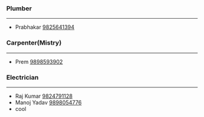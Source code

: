 ### Plumber
----
- Prabhakar [9825641394](tel:9825641394)

### Carpenter(Mistry)
----
- Prem [9898593902](tel:9898593902)

### Electrician 
----
- Raj Kumar [9824791128](tel:9824791128)
- Manoj Yadav [9898054776](tel:9898054776)
- cool
